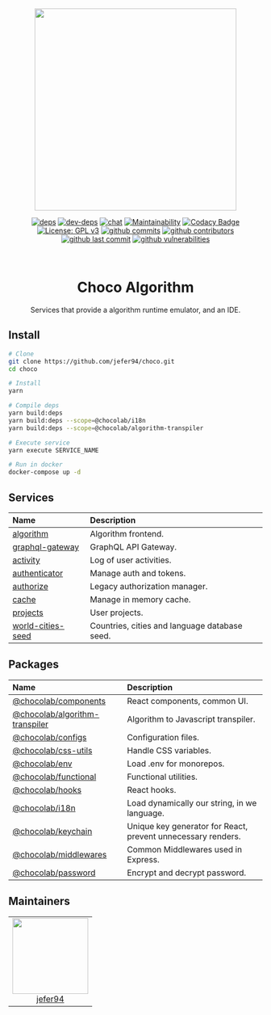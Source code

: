 <div align="center">
  <br>
  <br>

  <a href="https://github.com/jefer94/choco">
    <img
      width="400"
      src="https://img.shields.io/badge/choco-algorithm-green.svg?style=for-the-badge&colorA=21252b&colorB=568af2"
    />
  </a>

  [![deps](https://david-dm.org/jefer94/choco.svg)](https://david-dm.org/jefer94/choco)
  [![dev-deps](https://david-dm.org/jefer94/choco/dev-status.svg)](https://david-dm.org/jefer94/choco)
  [![chat](https://badges.gitter.im/jefer94/choco.svg)](https://gitter.im/jefer94/choco)
  [![Maintainability](https://api.codeclimate.com/v1/badges/5a4fd7ce7e0345f692fb/maintainability)](https://codeclimate.com/github/jefer94/choco/maintainability)
  [![Codacy Badge](https://app.codacy.com/project/badge/Grade/ee185db880024f3b81a5699acde77b06)](https://www.codacy.com/manual/jefer94/choco?utm_source=github.com&amp;utm_medium=referral&amp;utm_content=jefer94/choco&amp;utm_campaign=Badge_Grade)
  [![License: GPL v3](https://img.shields.io/badge/License-GPLv3-blue.svg?style=flat)](https://www.gnu.org/licenses/gpl-3.0)
  [![github commits](https://img.shields.io/github/commit-activity/m/jefer94/choco)](https://github.com/jefer94/choco)
  [![github contributors](https://img.shields.io/github/contributors/jefer94/choco)](https://github.com/jefer94/choco)
  [![github last commit](https://img.shields.io/github/last-commit/jefer94/choco)](https://github.com/jefer94/choco)
  [![github vulnerabilities](https://img.shields.io/snyk/vulnerabilities/github/jefer94/choco)](https://github.com/jefer94/choco)
  <!-- [![security headers](https://img.shields.io/security-headers?url=https%3A%2F%2Fchoco-algorithm.herokuapp.com%2F)](https://choco-algorithm.herokuapp.com/) -->
  <!-- [![website up](https://img.shields.io/website?url=https%3A%2F%2Fchoco-algorithm.herokuapp.com%2F)](https://choco-algorithm.herokuapp.com/) -->
  <!-- [![w3c validation](https://img.shields.io/w3c-validation/html?targetUrl=https%3A%2F%2Fchoco-algorithm.herokuapp.com%2F)](https://choco-algorithm.herokuapp.com/) -->

  <br>
  <h1>Choco Algorithm</h1>
  <p>Services that provide a algorithm runtime emulator, and an IDE.</p>
</div>

## Install

```bash
# Clone
git clone https://github.com/jefer94/choco.git
cd choco

# Install
yarn

# Compile deps
yarn build:deps
yarn build:deps --scope=@chocolab/i18n
yarn build:deps --scope=@chocolab/algorithm-transpiler

# Execute service
yarn execute SERVICE_NAME

# Run in docker
docker-compose up -d
```

## Services

| Name | Description |
| :--- | :--- |
| [algorithm][choco-algorithm] | Algorithm frontend. |
| [graphql-gateway][choco-graphql-gateway] | GraphQL API Gateway. |
| [activity][choco-activity] | Log of user activities. |
| [authenticator][choco-authenticator] | Manage auth and tokens. |
| [authorize][choco-authorize] | Legacy authorization manager. |
| [cache][choco-cache] | Manage in memory cache. |
| [projects][choco-projects] | User projects. |
| [world-cities-seed][choco-world-cities-seed] | Countries, cities and language database seed. |

[choco-algorithm]: https://github.com/jefer94/choco/tree/master/services/algorithm
[choco-graphql-gateway]: https://github.com/jefer94/choco/tree/master/services/graphql-gateway
[choco-activity]: https://github.com/jefer94/choco/tree/master/services/activity
[choco-authenticator]: https://github.com/jefer94/choco/tree/master/services/authenticator
[choco-authorize]: https://github.com/jefer94/choco/tree/master/services/authorize
[choco-cache]: https://github.com/jefer94/choco/tree/master/services/cache
[choco-projects]: https://github.com/jefer94/choco/tree/master/services/projects
[choco-world-cities-seed]: https://github.com/jefer94/choco/tree/master/services/world-cities-seed

## Packages

| Name | Description |
| :--- | :--- |
| [@chocolab/components][choco-components] | React components, common UI. |
| [@chocolab/algorithm-transpiler][choco-transpiler] | Algorithm to Javascript transpiler. |
| [@chocolab/configs][configs] | Configuration files. |
| [@chocolab/css-utils][choco-css] | Handle CSS variables. |
| [@chocolab/env][choco-env] | Load .env for monorepos. |
| [@chocolab/functional][choco-functional] | Functional utilities. |
| [@chocolab/hooks][choco-hooks] | React hooks. |
| [@chocolab/i18n][choco-i18n] | Load dynamically our string, in we language. |
| [@chocolab/keychain][choco-keychain] | Unique key generator for React, prevent unnecessary renders. |
| [@chocolab/middlewares][choco-middlewares] | Common Middlewares used in Express. |
| [@chocolab/password][choco-password] | Encrypt and decrypt password. |

[choco-components]: https://github.com/jefer94/choco/tree/master/packages/components
[choco-transpiler]: https://github.com/jefer94/choco/tree/master/packages/algorithm-transpiler
[choco-css]: https://github.com/jefer94/choco/tree/master/packages/css-utils
[configs]: https://github.com/jefer94/choco/tree/master/packages/configs
[choco-env]: https://github.com/jefer94/choco/tree/master/packages/env
[choco-functional]: https://github.com/jefer94/choco/tree/master/packages/functional
[choco-hooks]: https://github.com/jefer94/choco/tree/master/packages/hooks
[choco-middlewares]: https://github.com/jefer94/choco/tree/master/packages/middlewares
[choco-i18n]: https://github.com/jefer94/choco/tree/master/packages/i18n
[choco-keychain]: https://github.com/jefer94/choco/tree/master/packages/keychain
[choco-password]: https://github.com/jefer94/choco/tree/master/packages/password

## Maintainers

<table>
  <tbody>
    <tr>
      <td align="center" valign="top">
        <img width="150" height="150" src="https://github.com/jefer94.png?s=150">
        <br>
        <a href="https://github.com/jefer94">jefer94</a>
      </td>
     </tr>
  </tbody>
</table>
